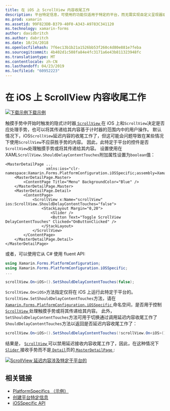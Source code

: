 ```yaml
---
title: 在 iOS 上 ScrollView 内容收尾工作
description: 平台特定信息，可使用的功能仅适用于特定的平台，而无需实现自定义呈现器或效果。 本文介绍如何使用 iOS 特定于平台的用于控制是否 ScrollView 处理触摸手势，或将其传递给其内容。
ms.prod: xamarin
ms.assetid: 99F823DB-B379-40F0-A343-A9783C341120
ms.technology: xamarin-forms
author: davidbritch
ms.author: dabritch
ms.date: 10/24/2018
ms.openlocfilehash: 7f6ec13b1b21a1526bb53f260c4d80e881e7feba
ms.sourcegitcommit: 4b402d1c508fa84e4fc3171a6e43b811323948fc
ms.translationtype: MT
ms.contentlocale: zh-CN
ms.lasthandoff: 04/23/2019
ms.locfileid: "60952223"
---
```

# <a name="scrollview-content-touches-on-ios"></a>在 iOS 上 ScrollView 内容收尾工作

[![下载示例](~/media/shared/download.png)下载示例](https://developer.xamarin.com/samples/xamarin-forms/userinterface/platformspecifics/)

触摸手势中开始时触发的隐式计时器[ `ScrollView` ](xref:Xamarin.Forms.ScrollView)在 iOS 上和`ScrollView`决定是否应处理手势，也可以将其传递给其内容基于计时器的范围内中的用户操作。 默认情况下，iOS`ScrollView`延迟内容的收尾工作了，但这可能会问题导致在某些情况下使用`ScrollView`不应获胜手势的内容。 因此，此特定于平台的控件是否`ScrollView`处理触摸手势或将其传递给其内容。 设置使用在 XAML`ScrollView.ShouldDelayContentTouches`附加属性设置为`boolean`值：

```xaml
<MasterDetailPage ...
                  xmlns:ios="clr-namespace:Xamarin.Forms.PlatformConfiguration.iOSSpecific;assembly=Xamarin.Forms.Core">
    <MasterDetailPage.Master>
        <ContentPage Title="Menu" BackgroundColor="Blue" />
    </MasterDetailPage.Master>
    <MasterDetailPage.Detail>
        <ContentPage>
            <ScrollView x:Name="scrollView" ios:ScrollView.ShouldDelayContentTouches="false">
                <StackLayout Margin="0,20">
                    <Slider />
                    <Button Text="Toggle ScrollView DelayContentTouches" Clicked="OnButtonClicked" />
                </StackLayout>
            </ScrollView>
        </ContentPage>
    </MasterDetailPage.Detail>
</MasterDetailPage>
```

或者，可以使用它从 C# 使用 fluent API:

```csharp
using Xamarin.Forms.PlatformConfiguration;
using Xamarin.Forms.PlatformConfiguration.iOSSpecific;
...

scrollView.On<iOS>().SetShouldDelayContentTouches(false);
```

`ScrollView.On<iOS>`方法指定仅将在 iOS 上运行此特定于平台的。 `ScrollView.SetShouldDelayContentTouches`方法，请在[ `Xamarin.Forms.PlatformConfiguration.iOSSpecific` ](xref:Xamarin.Forms.PlatformConfiguration.iOSSpecific)命名空间，是否用于控制[ `ScrollView` ](xref:Xamarin.Forms.ScrollView)处理触摸手势或将其传递给其内容。 此外，`SetShouldDelayContentTouches`方法可用于切换通过调用延迟内容收尾工作了`ShouldDelayContentTouches`方法以返回是否延迟内容收尾工作了：

```csharp
scrollView.On<iOS>().SetShouldDelayContentTouches(!scrollView.On<iOS>().ShouldDelayContentTouches());
```

结果是， [ `ScrollView` ](xref:Xamarin.Forms.ScrollView)可以禁用延迟接收内容收尾工作了，因此，在这种情况下[ `Slider` ](xref:Xamarin.Forms.Slider)接收手势而不是[ `Detail`](xref:Xamarin.Forms.MasterDetailPage.Detail)页的[ `MasterDetailPage` ](xref:Xamarin.Forms.MasterDetailPage):

[![](scrollview-content-touches-images/scrollview-delay-content-touches.png "ScrollView 延迟内容涉及特定于平台的")](scrollview-content-touches-images/scrollview-delay-content-touches-large.png#lightbox "ScrollView 延迟内容涉及特定于平台的")

## <a name="related-links"></a>相关链接

- [PlatformSpecifics （示例）](https://developer.xamarin.com/samples/xamarin-forms/userinterface/platformspecifics/)
- [创建平台特定信息](~/xamarin-forms/platform/platform-specifics/index.md#creating-platform-specifics)
- [iOSSpecific API](xref:Xamarin.Forms.PlatformConfiguration.iOSSpecific)
